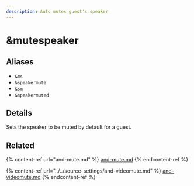 ```yaml
---
description: Auto mutes guest's speaker
---
```


# \&mutespeaker

## Aliases

* `&ms`
* `&speakermute`
* `&sm`
* `&speakermuted`

## Details

Sets the speaker to be muted by default for a guest.

## Related

{% content-ref url="and-mute.md" %}
[and-mute.md](and-mute.md)
{% endcontent-ref %}

{% content-ref url="../../source-settings/and-videomute.md" %}
[and-videomute.md](../../source-settings/and-videomute.md)
{% endcontent-ref %}
